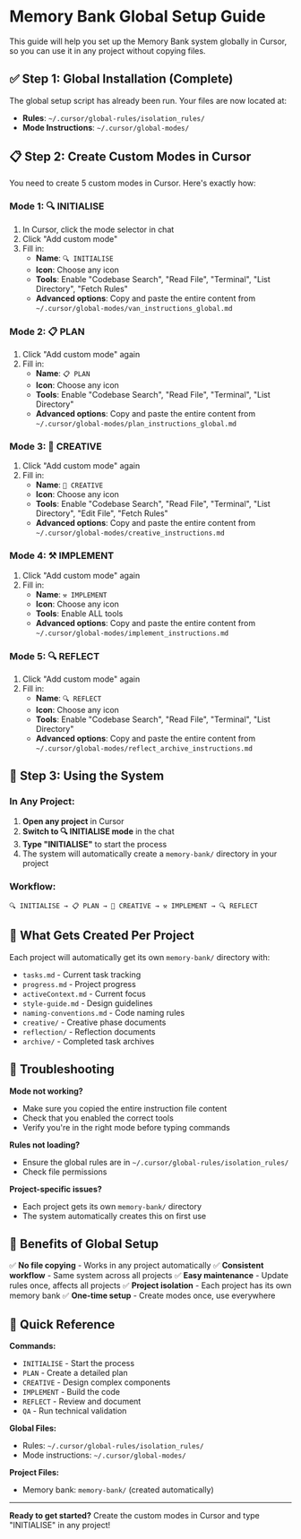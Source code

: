 # Memory Bank Global Setup Guide

This guide will help you set up the Memory Bank system globally in Cursor, so you can use it in any project without copying files.

## ✅ Step 1: Global Installation (Complete)

The global setup script has already been run. Your files are now located at:

- **Rules**: `~/.cursor/global-rules/isolation_rules/`
- **Mode Instructions**: `~/.cursor/global-modes/`

## 📋 Step 2: Create Custom Modes in Cursor

You need to create 5 custom modes in Cursor. Here's exactly how:

### Mode 1: 🔍 INITIALISE
1. In Cursor, click the mode selector in chat
2. Click "Add custom mode"
3. Fill in:
   - **Name**: `🔍 INITIALISE`
   - **Icon**: Choose any icon
   - **Tools**: Enable "Codebase Search", "Read File", "Terminal", "List Directory", "Fetch Rules"
   - **Advanced options**: Copy and paste the entire content from `~/.cursor/global-modes/van_instructions_global.md`

### Mode 2: 📋 PLAN
1. Click "Add custom mode" again
2. Fill in:
   - **Name**: `📋 PLAN`
   - **Icon**: Choose any icon
   - **Tools**: Enable "Codebase Search", "Read File", "Terminal", "List Directory"
   - **Advanced options**: Copy and paste the entire content from `~/.cursor/global-modes/plan_instructions_global.md`

### Mode 3: 🎨 CREATIVE
1. Click "Add custom mode" again
2. Fill in:
   - **Name**: `🎨 CREATIVE`
   - **Icon**: Choose any icon
   - **Tools**: Enable "Codebase Search", "Read File", "Terminal", "List Directory", "Edit File", "Fetch Rules"
   - **Advanced options**: Copy and paste the entire content from `~/.cursor/global-modes/creative_instructions.md`

### Mode 4: ⚒️ IMPLEMENT
1. Click "Add custom mode" again
2. Fill in:
   - **Name**: `⚒️ IMPLEMENT`
   - **Icon**: Choose any icon
   - **Tools**: Enable ALL tools
   - **Advanced options**: Copy and paste the entire content from `~/.cursor/global-modes/implement_instructions.md`

### Mode 5: 🔍 REFLECT
1. Click "Add custom mode" again
2. Fill in:
   - **Name**: `🔍 REFLECT`
   - **Icon**: Choose any icon
   - **Tools**: Enable "Codebase Search", "Read File", "Terminal", "List Directory"
   - **Advanced options**: Copy and paste the entire content from `~/.cursor/global-modes/reflect_archive_instructions.md`

## 🎯 Step 3: Using the System

### In Any Project:
1. **Open any project** in Cursor
2. **Switch to 🔍 INITIALISE mode** in the chat
3. **Type "INITIALISE"** to start the process
4. The system will automatically create a `memory-bank/` directory in your project

### Workflow:
```
🔍 INITIALISE → 📋 PLAN → 🎨 CREATIVE → ⚒️ IMPLEMENT → 🔍 REFLECT
```

## 📁 What Gets Created Per Project

Each project will automatically get its own `memory-bank/` directory with:

- `tasks.md` - Current task tracking
- `progress.md` - Project progress
- `activeContext.md` - Current focus
- `style-guide.md` - Design guidelines
- `naming-conventions.md` - Code naming rules
- `creative/` - Creative phase documents
- `reflection/` - Reflection documents
- `archive/` - Completed task archives

## 🔧 Troubleshooting

**Mode not working?**
- Make sure you copied the entire instruction file content
- Check that you enabled the correct tools
- Verify you're in the right mode before typing commands

**Rules not loading?**
- Ensure the global rules are in `~/.cursor/global-rules/isolation_rules/`
- Check file permissions

**Project-specific issues?**
- Each project gets its own `memory-bank/` directory
- The system automatically creates this on first use

## 🚀 Benefits of Global Setup

✅ **No file copying** - Works in any project automatically
✅ **Consistent workflow** - Same system across all projects
✅ **Easy maintenance** - Update rules once, affects all projects
✅ **Project isolation** - Each project has its own memory bank
✅ **One-time setup** - Create modes once, use everywhere

## 📝 Quick Reference

**Commands:**
- `INITIALISE` - Start the process
- `PLAN` - Create a detailed plan
- `CREATIVE` - Design complex components
- `IMPLEMENT` - Build the code
- `REFLECT` - Review and document
- `QA` - Run technical validation

**Global Files:**
- Rules: `~/.cursor/global-rules/isolation_rules/`
- Mode instructions: `~/.cursor/global-modes/`

**Project Files:**
- Memory bank: `memory-bank/` (created automatically)

---

**Ready to get started?** Create the custom modes in Cursor and type "INITIALISE" in any project! 